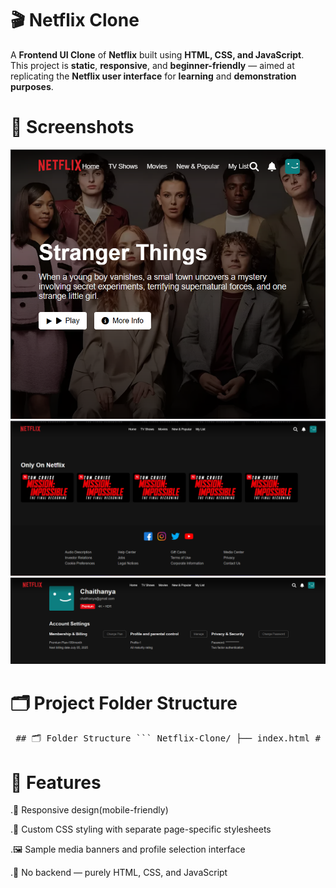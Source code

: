 # 🎬 **Netflix Clone**

A **Frontend UI Clone** of **Netflix** built using **HTML, CSS, and JavaScript**.  
This project is **static**, **responsive**, and **beginner-friendly** — aimed at replicating the **Netflix user interface** for **learning** and **demonstration purposes**.

# 🔗 **Screenshots**

![image alt](https://github.com/SuddamallaChaitanya/NETFLIX-CLONE/blob/29284999746915b28797a96be07249cf1c3ba277/Screenshot%202025-06-12%20214041.png)
![image alt](https://github.com/SuddamallaChaitanya/NETFLIX-CLONE/blob/d87ccf0c74835c243a6ff94b5ce4cc064112254b/Screenshot%202025-06-12%20205257.png)
![image alt](https://github.com/SuddamallaChaitanya/NETFLIX-CLONE/blob/5a6c9f4bffa373be3273dbec600c15819b3f9ecf/Screenshot%202025-06-12%20205354.png)

 # 🗂 **Project Folder Structure**

<pre> ## 🗂 Folder Structure ``` Netflix-Clone/ ├── index.html # Home page ├── profile-details.html # Profile page ├── styles.css # Global styling ├── profile-details.css # Profile-specific styles ├── script.js # JavaScript for UI interactivity ├── images/ │ ├── mission.webp │ └── stranger-things.webp ├── screenshots/ │ ├── homepage.png │ └── profile.png ``` </pre>
# 🧾 **Features**

.📱 Responsive design(mobile-friendly)

.🎨 Custom CSS styling with separate page-specific stylesheets

.🖼 Sample media banners and profile selection interface

.🔧 No backend — purely HTML, CSS, and JavaScript



